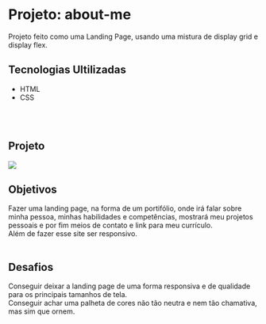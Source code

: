 # Projeto: about-me
Projeto feito como uma Landing Page, usando uma mistura de display grid e display flex.
<br>

## Tecnologias Ultilizadas
- HTML
- CSS
<br>
<br>

## Projeto
<img src='./src/image/portifolio-pessoal.gif'>
<br>

## Objetivos
Fazer uma landing page, na forma de um portifólio, onde irá falar sobre minha pessoa, minhas habilidades e competências, mostrará meu projetos pessoais e por fim meios de contato e link para meu currículo. <br> 
Além de fazer esse site ser responsivo.
<br>
<br>

## Desafios
Conseguir deixar a landing page de uma forma responsiva e de qualidade para os principais tamanhos de tela. <br>
Conseguir achar uma palheta de cores não tão neutra e nem tão chamativa, mas sim que ornem.
